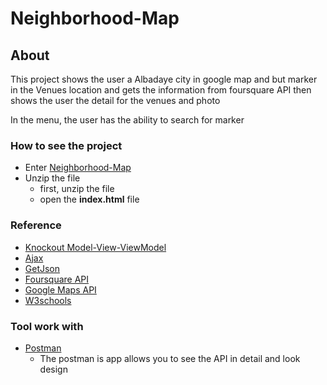 # Neighborhood-Map

## About
This project shows the user a Albadaye city in google map and but marker in the Venues location and gets the information from foursquare API  then shows the user the detail for the venues and photo

In the menu, the user has the ability to search for marker

### How to see the project

*  Enter [Neighborhood-Map](https://abdulrahmanals.github.io/)
* Unzip the file
    - first, unzip the file
    - open the **index.html** file


### Reference
- [Knockout Model-View-ViewModel](http://knockoutjs.com/documentation/introduction.html)
- [Ajax](http://api.jquery.com/jquery.ajax/)
- [GetJson](http://api.jquery.com/jquery.getjson/)
- [Foursquare API](https://developer.foursquare.com/docs)
- [Google Maps API](https://developers.google.com/maps/documentation/javascript/)
- [W3schools](https://www.w3schools.com/)


### Tool work with
- [Postman](https://www.getpostman.com/)
    - The postman is app allows you to see the API in detail and look design 
